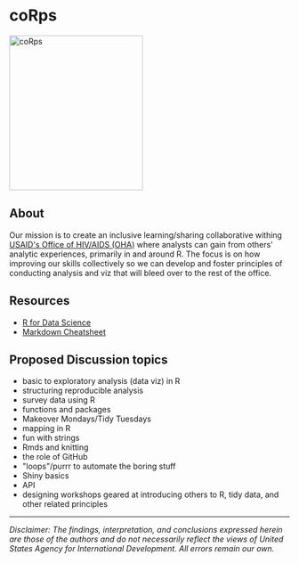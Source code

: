 # coRps

<img src="(https://user-images.githubusercontent.com/8933069/77067256-0ca28600-69bb-11ea-9143-e606f18ceeb1.png = 240x278" alt="coRps" width="240" height="278">

## About
Our mission is to create an inclusive learning/sharing collaborative withing [USAID's Office of HIV/AIDS (OHA)](https://www.usaid.gov/global-health/health-areas/hiv-and-aids) where analysts can gain from others' analytic experiences, primarily in and around R. The focus is on how improving our skills collectively so we can develop and foster principles of conducting analysis and viz that will bleed over to the rest of the office.

## Resources
- [R for Data Science](https://r4ds.had.co.nz/)
- [Markdown Cheatsheet](https://github.com/adam-p/markdown-here/wiki/Markdown-Cheatsheet)


## Proposed Discussion topics
- basic to exploratory analysis (data viz) in R
- structuring reproducible analysis
- survey data using R
- functions and packages
- Makeover Mondays/Tidy Tuesdays
- mapping in R
- fun with strings
- Rmds and knitting
- the role of GitHub
- "loops"/purrr to automate the boring stuff
- Shiny basics
- API
- designing workshops geared at introducing others to R, tidy data, and other related principles


---

*Disclaimer: The findings, interpretation, and conclusions expressed herein are those of the authors and do not necessarily reflect the views of United States Agency for International Development. All errors remain our own.*